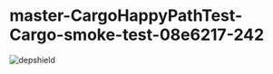# master-CargoHappyPathTest-Cargo-smoke-test-08e6217-242

![depshield](https://depshield.sonatype.org/badges/depshield-prod/master-CargoHappyPathTest-Cargo-smoke-test-08e6217-242/depshield.svg)